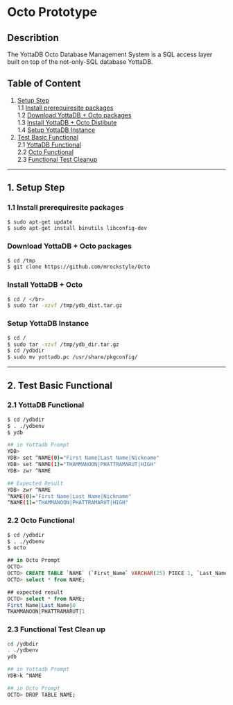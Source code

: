 # Octo Prototype
## Describtion
The YottaDB Octo Database Management System is a SQL access layer built on top of the not-only-SQL database YottaDB.

## Table of Content
1.  [Setup Step](#setup-step)
</br>1.1 [Install prerequiresite packages](#Install-prerequiresite-packages)
</br>1.2 [Download YottaDB + Octo packages](#Download-YottaDB-+-Octo-packages)
</br>1.3 [Install YottaDB + Octo Distibute](#Install-YottaDB-+-Octo)
</br>1.4 [Setup YottaDB Instance](#setup-yottadb-instance)
2.  [Test Basic Functional](#Test-Basic-Functional)
</br>2.1 [YottaDB Functional](#yottadb-functional)
</br>2.2 [Octo Functional](#octo-functional)
</br>2.3 [Functional Test Cleanup](#functional-test-cleanup)


---

## 1. Setup Step
### 1.1 Install prerequiresite packages
```bash
$ sudo apt-get update
$ sudo apt-get install binutils libconfig-dev
```


### Download YottaDB + Octo packages
```bash
$ cd /tmp 
$ git clone https://github.com/mrockstyle/Octo
```

### Install YottaDB + Octo
```bash
$ cd / </br>
$ sudo tar -xzvf /tmp/ydb_dist.tar.gz
```

### Setup YottaDB Instance
```bash
$ cd /
$ sudo tar -xzvf /tmp/ydb_dir.tar.gz
$ cd /ydbdir 
$ sudo mv yottadb.pc /usr/share/pkgconfig/
```

---

## 2. Test Basic Functional
### 2.1 YottaDB Functional
```bash
$ cd /ydbdir
$ . ./ydbenv
$ ydb

## in Yottadb Prompt
YDB>
YDB> set ^NAME(0)="First Name|Last Name|Nickname"
YDB> set ^NAME(1)="THAMMANOON|PHATTRAMARUT|HIGH"
YDB> zwr ^NAME

## Expected Result
YDB> zwr ^NAME
^NAME(0)="First Name|Last Name|Nickname"
^NAME(1)="THAMMANOON|PHATTRAMARUT|HIGH"
```
### 2.2 Octo Functional
```bash
$ cd /ydbdir
$ . ./ydbenv
$ octo
```
```sql
## in Octo Prompt
OCTO>
OCTO> CREATE TABLE `NAME` (`First_Name` VARCHAR(25) PIECE 1, `Last_Name` VARCHAR(25) PIECE 2, `SEQ` INTEGER PRIMARY KEY PIECE 3) GLOBAL "^NAME(keys(""SEQ""))" DELIM "|";
OCTO> select * from NAME;

## expected result
OCTO> select * from NAME;
First Name|Last Name|0
THAMMANOON|PHATTRAMARUT|1
```

### 2.3 Functional Test Clean up 
```bash
cd /ydbdir
. ./ydbenv
ydb

## in Yottadb Prompt
YDB>k ^NAME

## in Octo Prompt
OCTO> DROP TABLE NAME;

```